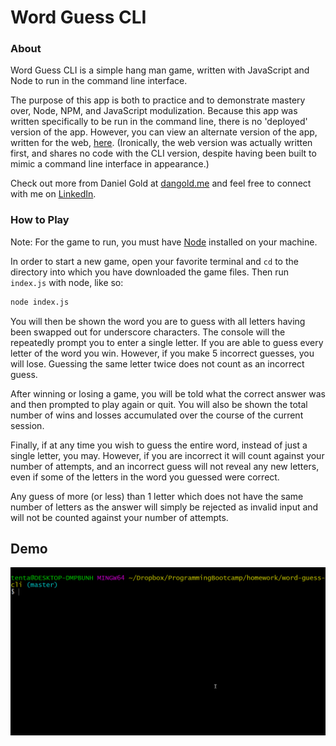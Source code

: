 # Word Guess CLI

### About

Word Guess CLI is a simple hang man game, written with JavaScript and Node to run in the command line interface.

The purpose of this app is both to practice and to demonstrate mastery over, Node, NPM, and JavaScript modulization. Because this app was written specifically to be run in the command line, there is no 'deployed' version of the app. However, you can view an alternate version of the app, written for the web, [here](https://landgod.github.io/Word-Guess-Game). (Ironically, the web version was actually written first, and shares no code with the CLI version, despite having been built to mimic a command line interface in appearance.)

Check out more from Daniel Gold at [dangold.me](https://dangold.me/portfolio) and feel free to connect with me on [LinkedIn](https://www.linkedin.com/in/danjasongold/). 

### How to Play

Note: For the game to run, you must have [Node](https://nodejs.org/en/) installed on your machine. 

In order to start a new game, open your favorite terminal and `cd` to the directory into which you have downloaded the game files. Then run `index.js` with node, like so:

```bash
node index.js
```

You will then be shown the word you are to guess with all letters having been swapped out for underscore characters. The console will the repeatedly prompt you to enter a single letter. If you are able to guess every letter of the word you win. However, if you make 5 incorrect guesses, you will lose. Guessing the same letter twice does not count as an incorrect guess.

After winning or losing a game, you will be told what the correct answer was and then prompted to play again or quit. You will also be shown the total number of wins and losses accumulated over the course of the current session. 

Finally, if at any time you wish to guess the entire word, instead of just a single letter, you may. However, if you are incorrect it will count against your number of attempts, and an incorrect guess will not reveal any new letters, even if some of the letters in the word you guessed were correct. 

Any guess of more (or less) than 1 letter which does not have the same number of letters as the answer will simply be rejected as invalid input and will not be counted against your number of attempts. 



## Demo

![demo1](https://github.com/LandGod/Word-Guess-CLI/blob/master/demos/demo1.gif?raw=true)